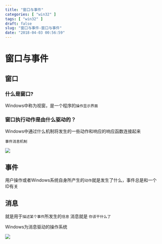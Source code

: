 ```yaml
---
title: "窗口与事件"
categories: [ "win32" ]
tags: [ "win32" ]
draft: false
slug: "窗口与事件-窗口与事件"
date: "2018-04-03 00:56:59"
---
```




# 窗口与事件

## 窗口

### 什么是窗口?

Windows中称为视窗，是一个程序的`操作显示界面`

### 窗口执行动作是由什么驱动的？

Windows中通过什么机制将发生的一些动作和响应的响应函数连接起来

`事件消息机制`

![][1] 

## 事件

用户操作或者Windows系统自身所产生的`动作`就是发生了什么，事件总是和一个ID有关

## 消息

就是用于`描述某个事件`所发生的`信息` 消息就是 `你该干什么了`

Windows为消息驱动的操作系统

![][2]

 [1]: /uploads/oss/2018-04-03-15226881833915.jpg ""
 [2]: /uploads/oss/2018-04-03-15223151508613.jpg ""